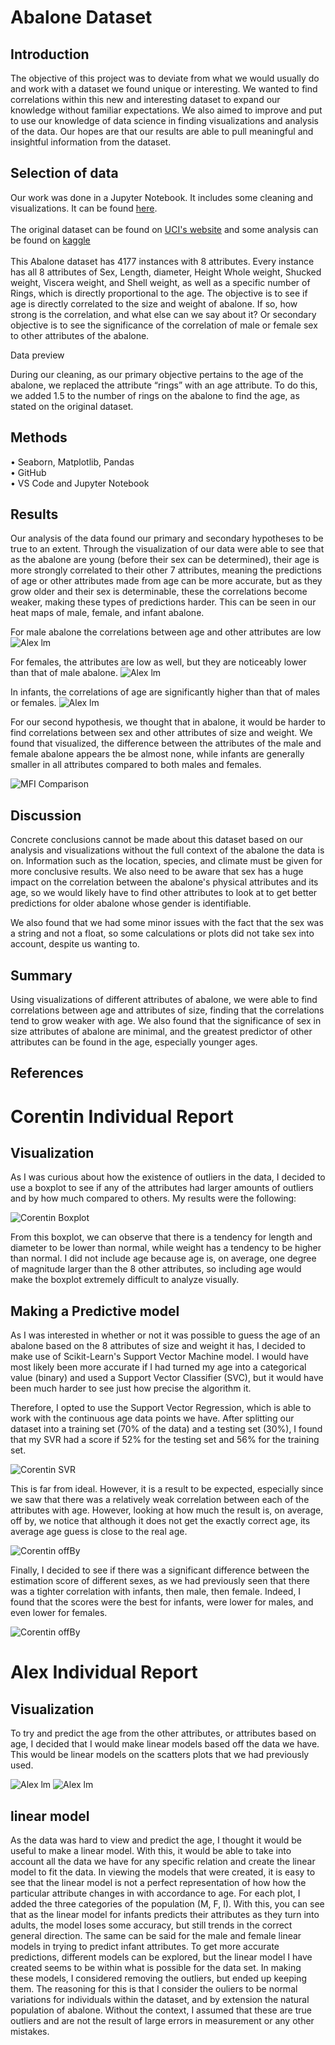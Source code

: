 # Abalone Dataset
## Introduction
The objective of this project was to deviate from what we would usually do and work with a dataset we found unique or interesting. We wanted to find correlations within this new and interesting dataset to expand our knowledge without familiar expectations. We also aimed to improve and put to use our knowledge of data science in finding visualizations and analysis of the data. Our hopes are that our results are able to pull meaningful and insightful information from the dataset.


## Selection of data
Our work was done in a Jupyter Notebook. It includes some cleaning and visualizations. It can be found [here](Abalone.ipynb). <br /><br />
The original dataset can be found on [UCI's website](https://archive.ics.uci.edu/ml/datasets/abalone) and some analysis can be found on [kaggle](https://www.kaggle.com/datasets/rodolfomendes/abalone-dataset?resource=download) <br /><br />
This Abalone dataset has 4177 instances with 8 attributes. Every instance has all 8 attributes of Sex, Length, diameter, Height Whole weight, Shucked weight, Viscera weight, and Shell weight, as well as a specific number of Rings, which is directly proportional to the age. The objective is to see if age is directly correlated to the size and weight of abalone. If so, how strong is the correlation, and what else can we say about it? Or secondary objective is to see the significance of the correlation of male or female sex to other attributes of the abalone.

Data preview

During our cleaning, as our primary objective pertains to the age of the abalone, we replaced the attribute “rings” with an age attribute. To do this, we added 1.5 to the number of rings on the abalone to find the age, as stated on the original dataset.

## Methods
•	Seaborn, Matplotlib, Pandas <br />
•	GitHub <br />
•	VS Code and Jupyter Notebook

## Results
Our analysis of the data found our primary and secondary hypotheses to be true to an extent. Through the visualization of our data were able to see that as the abalone are young (before their sex can be determined), their age is more strongly correlated to their other 7 attributes, meaning the predictions of age or other attributes made from age can be more accurate, but as they grow older and their sex is determinable, these the correlations become weaker, making these types of predictions harder. This can be seen in our heat maps of male, female, and infant abalone.

For male abalone the correlations between age and other attributes are low
![Alex lm](Images/HMM.png)

For females, the attributes are low as well, but they are noticeably lower than that of male abalone.
![Alex lm](Images/HMF.png)

In infants, the correlations of age are significantly higher than that of males or females.
![Alex lm](Images/HMI.png)

For our second hypothesis, we thought that in abalone, it would be harder to find correlations between sex and other attributes of size and weight. We found that visualized, the difference between the attributes of the male and female abalone appears the be almost none, while infants are generally smaller in all attributes compared to both males and females.

![MFI Comparison](Images/MFIComparison.png)

## Discussion
Concrete conclusions cannot be made about this dataset based on our analysis and visualizations without the full context of the abalone the data is on. Information such as the location, species, and climate must be given for more conclusive results. We also need to be aware that sex has a huge impact on the correlation between the abalone's physical attributes and its age, so we would likely have to find other attributes to look at to get better predictions for older abalone whose gender is identifiable.

We also found that we had some minor issues with the fact that the sex was a string and not a float, so some calculations or plots did not take sex into account, despite us wanting to.

## Summary
Using visualizations of different attributes of abalone, we were able to find correlations between age and attributes of size, finding that the correlations tend to grow weaker with age. We also found that the significance of sex in size attributes of abalone are minimal, and the greatest predictor of other attributes can be found in the age, especially younger ages.

## References


# Corentin Individual Report
## Visualization

As I was curious about how the existence of outliers in the data, I decided to use a boxplot to see if any of the attributes had larger amounts of outliers and by how much compared to others. My results were the following: 

![Corentin Boxplot](Images/CorentinBoxplot.png)

From this boxplot, we can observe that there is a tendency for length and diameter to be lower than normal, while weight has a tendency to be higher than normal. I did not include age because age is, on average, one degree of magnitude larger than the 8 other attributes, so including age would make the boxplot extremely difficult to analyze visually.
## Making a Predictive model
As I was interested in whether or not it was possible to guess the age of an abalone based on the 8 attributes of size and weight it has, I decided to make use of Scikit-Learn's Support Vector Machine model. I would have most likely been more accurate if I had turned my age into a categorical value (binary) and used a Support Vector Classifier (SVC), but it would have been much harder to see just how precise the algorithm it.

Therefore, I opted to use the Support Vector Regression, which is able to work with the continuous age data points we have. After splitting our dataset into a training set (70% of the data) and a testing set (30%), I found that my SVR had a score if 52% for the testing set and 56% for the training set.

![Corentin SVR](Images/CorentinSVR.png)

This is far from ideal. However, it is a result to be expected, especially since we saw that there was a relatively weak correlation between each of the attributes with age. However, looking at how much the result is, on average, off by, we notice that although it does not get the exactly correct age, its average age guess is close to the real age.

![Corentin offBy](Images/CorentinOffBy.png)

Finally, I decided to see if there was a significant difference between the estimation score of different sexes, as we had previously seen that there was a tighter correlation with infants, then male, then female. Indeed, I found that the scores were the best for infants, were lower for males, and even lower for females.

![Corentin offBy](Images/CorentinSexesScore.png)

# Alex Individual Report
## Visualization

To try and predict the age from the other attributes, or attributes based on age, I decided that I would make linear models based off the data we have. This would be linear models on the scatters plots that we had previously used.

![Alex lm](Images/AlexLenghtModel.png)
![Alex lm](Images/AlexWholeWeightModel.png)
## linear model

As the data was hard to view and predict the age, I thought it would be useful to make a linear model. With this, it would be able to take into account all the data we have for any specific relation and create the linear model to fit the data. In viewing the models that were created, it is easy to see that the linear model is not a perfect representation of how how the particular attribute changes in with accordance to age. For each plot, I added the three categories of the population (M, F, I). With this, you can see that as the linear model for infants predicts their attributes as they turn into adults, the model loses some accuracy, but still trends in the correct general direction. The same can be said for the male and female linear models in trying to predict infant attributes. To get more accurate predictions, different models can be explored, but the linear model I have created seems to be within what is possible for the data set. In making these models, I considered removing the outliers, but ended up keeping them. The reasoning for this is that I consider the ouliers to be normal variations for individuals within the dataset, and by extension the natural population of abalone. Without the context, I assumed that these are true outliers and are not the result of large errors in measurement or any other mistakes.
